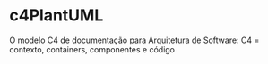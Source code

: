 # c4PlantUML
O modelo C4 de documentação para Arquitetura de Software: C4 = contexto, containers, componentes e código
